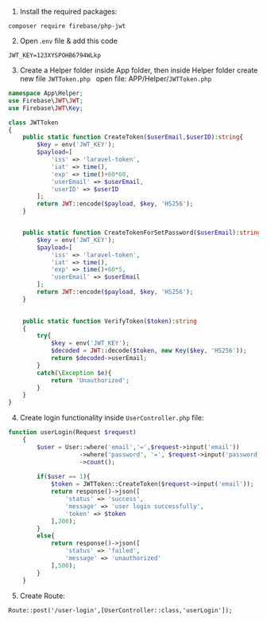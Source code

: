1. Install the required packages:

```
composer require firebase/php-jwt
```

2. Open .`env` file & add this code

```
JWT_KEY=123XYSPOHB6794WLkp
```

3. Create a Helper folder inside App folder, then inside Helper folder create new file `JWTToken.php `
open file: APP/Helper/`JWTToken.php`

```php
namespace App\Helper;
use Firebase\JWT\JWT;
use Firebase\JWT\Key;

class JWTToken
{
    public static function CreateToken($userEmail,$userID):string{
        $key = env('JWT_KEY');
        $payload=[
            'iss' => 'laravel-token',
            'iat' => time(),
            'exp' => time()+60*60,
            'userEmail' => $userEmail,
            'userID' => $userID
        ];
        return JWT::encode($payload, $key, 'HS256');
    }


    public static function CreateTokenForSetPassword($userEmail):string{
        $key = env('JWT_KEY');
        $payload=[
            'iss' => 'laravel-token',
            'iat' => time(),
            'exp' => time()+60*5,
            'userEmail' => $userEmail
        ];
        return JWT::encode($payload, $key, 'HS256');
    }

  
    public static function VerifyToken($token):string
    {
        try{
            $key = env('JWT_KEY');
            $decoded = JWT::decode($token, new Key($key, 'HS256'));
            return $decoded->userEmail;
        }
        catch(\Exception $e){
            return 'Unauthorized';
        }
    }
}
```

4. Create login functionality inside `UserController.php` file:

```php
function userLogin(Request $request)
    {
        $user = User::where('email','=',$request->input('email'))
                    ->where('password', '=', $request->input('password'))
                    ->count();
                    
        if($user == 1){
            $token = JWTToken::CreateToken($request->input('email'));
            return response()->json([
                'status' => 'success',
                'message' => 'user login successfully',
                'token' => $token
            ],200);
        }
        else{
            return response()->json([
                'status' => 'failed',
                'message' => 'unauthorized'
            ],500);
        }
    }
```

5. Create Route:

```
Route::post('/user-login',[UserController::class,'userLogin']);
```



